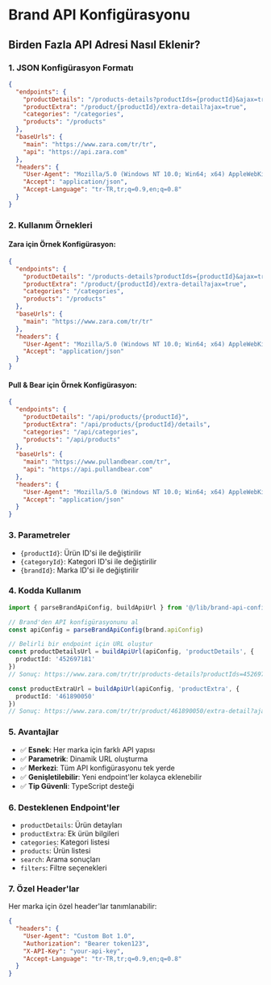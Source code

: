 # Brand API Konfigürasyonu

## Birden Fazla API Adresi Nasıl Eklenir?

### 1. JSON Konfigürasyon Formatı

```json
{
  "endpoints": {
    "productDetails": "/products-details?productIds={productId}&ajax=true",
    "productExtra": "/product/{productId}/extra-detail?ajax=true",
    "categories": "/categories",
    "products": "/products"
  },
  "baseUrls": {
    "main": "https://www.zara.com/tr/tr",
    "api": "https://api.zara.com"
  },
  "headers": {
    "User-Agent": "Mozilla/5.0 (Windows NT 10.0; Win64; x64) AppleWebKit/537.36",
    "Accept": "application/json",
    "Accept-Language": "tr-TR,tr;q=0.9,en;q=0.8"
  }
}
```

### 2. Kullanım Örnekleri

#### Zara için Örnek Konfigürasyon:

```json
{
  "endpoints": {
    "productDetails": "/products-details?productIds={productId}&ajax=true",
    "productExtra": "/product/{productId}/extra-detail?ajax=true",
    "categories": "/categories",
    "products": "/products"
  },
  "baseUrls": {
    "main": "https://www.zara.com/tr/tr"
  },
  "headers": {
    "User-Agent": "Mozilla/5.0 (Windows NT 10.0; Win64; x64) AppleWebKit/537.36",
    "Accept": "application/json"
  }
}
```

#### Pull & Bear için Örnek Konfigürasyon:

```json
{
  "endpoints": {
    "productDetails": "/api/products/{productId}",
    "productExtra": "/api/products/{productId}/details",
    "categories": "/api/categories",
    "products": "/api/products"
  },
  "baseUrls": {
    "main": "https://www.pullandbear.com/tr",
    "api": "https://api.pullandbear.com"
  },
  "headers": {
    "User-Agent": "Mozilla/5.0 (Windows NT 10.0; Win64; x64) AppleWebKit/537.36",
    "Accept": "application/json"
  }
}
```

### 3. Parametreler

- `{productId}`: Ürün ID'si ile değiştirilir
- `{categoryId}`: Kategori ID'si ile değiştirilir
- `{brandId}`: Marka ID'si ile değiştirilir

### 4. Kodda Kullanım

```typescript
import { parseBrandApiConfig, buildApiUrl } from '@/lib/brand-api-config'

// Brand'den API konfigürasyonunu al
const apiConfig = parseBrandApiConfig(brand.apiConfig)

// Belirli bir endpoint için URL oluştur
const productDetailsUrl = buildApiUrl(apiConfig, 'productDetails', {
  productId: '452697181'
})
// Sonuç: https://www.zara.com/tr/tr/products-details?productIds=452697181&ajax=true

const productExtraUrl = buildApiUrl(apiConfig, 'productExtra', {
  productId: '461890050'
})
// Sonuç: https://www.zara.com/tr/tr/product/461890050/extra-detail?ajax=true
```

### 5. Avantajlar

- ✅ **Esnek**: Her marka için farklı API yapısı
- ✅ **Parametrik**: Dinamik URL oluşturma
- ✅ **Merkezi**: Tüm API konfigürasyonu tek yerde
- ✅ **Genişletilebilir**: Yeni endpoint'ler kolayca eklenebilir
- ✅ **Tip Güvenli**: TypeScript desteği

### 6. Desteklenen Endpoint'ler

- `productDetails`: Ürün detayları
- `productExtra`: Ek ürün bilgileri
- `categories`: Kategori listesi
- `products`: Ürün listesi
- `search`: Arama sonuçları
- `filters`: Filtre seçenekleri

### 7. Özel Header'lar

Her marka için özel header'lar tanımlanabilir:

```json
{
  "headers": {
    "User-Agent": "Custom Bot 1.0",
    "Authorization": "Bearer token123",
    "X-API-Key": "your-api-key",
    "Accept-Language": "tr-TR,tr;q=0.9,en;q=0.8"
  }
}
```
